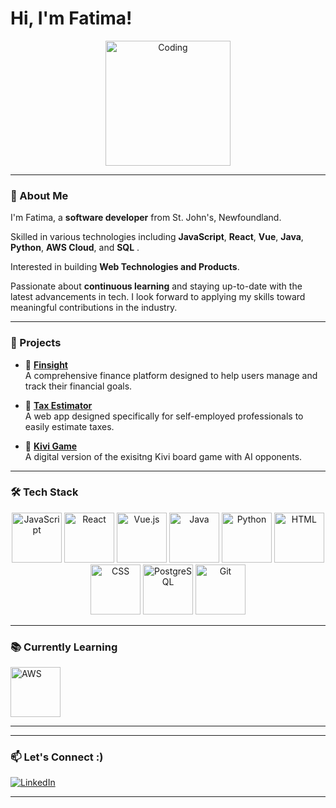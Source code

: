 # Hi, I'm Fatima!


<div align="center">
  <img alt="Coding" width="200" src="https://user-images.githubusercontent.com/74038190/216656971-9a208a88-e6ad-4b7a-88eb-c410e4cf0e00.gif" />
</div>


---

### 🧩 About Me
I'm Fatima, a **software developer** from St. John's, Newfoundland.

Skilled in various technologies including **JavaScript**, **React**, **Vue**, **Java**, **Python**, **AWS Cloud**, and **SQL** .  

Interested in building **Web Technologies and Products**.

Passionate about **continuous learning** and staying up-to-date with the latest advancements in tech. I look forward to applying my skills toward meaningful contributions in the industry.
 

---

### 🚀 Projects

- 🔗 [**Finsight**](https://github.com/fatimar07/finsight)  
  A comprehensive finance platform designed to help users manage and track their financial goals.

- 🔗 [**Tax Estimator**](https://github.com/fatimar07/Can-Tax-Estimator)  
  A web app designed specifically for self-employed professionals to easily estimate taxes.

- 🔗 [**Kivi Game**](https://github.com/fatimar07/Kivi-Board-Game)  
  A digital version of the exisitng Kivi board game with AI opponents.

---

### 🛠️ Tech Stack

<div align="center">
  <img src="https://user-images.githubusercontent.com/74038190/212257454-16e3712e-945a-4ca2-b238-408ad0bf87e6.gif" alt="JavaScript" width="80" height="80" />
  <img src="https://user-images.githubusercontent.com/74038190/212257467-871d32b7-e401-42e8-a166-fcfd7baa4c6b.gif" alt="React" width="80" height="80" />
  <img src="https://user-images.githubusercontent.com/74038190/212257463-4d082cb4-7483-4eaf-bc25-6dde2628aabd.gif" alt="Vue.js" width="80" height="80" />
  <img src="https://raw.githubusercontent.com/marwin1991/profile-technology-icons/refs/heads/main/icons/java.png" alt="Java" width="80" height="80" />
  <img src="https://user-images.githubusercontent.com/74038190/212257472-08e52665-c503-4bd9-aa20-f5a4dae769b5.gif" alt="Python" width="80" height="80" />
  <img src="https://raw.githubusercontent.com/marwin1991/profile-technology-icons/refs/heads/main/icons/html.png" alt="HTML" width="80" height="80" />
  <img src="https://raw.githubusercontent.com/marwin1991/profile-technology-icons/refs/heads/main/icons/css.png" alt="CSS" width="80" height="80" />
  <img src="https://raw.githubusercontent.com/marwin1991/profile-technology-icons/refs/heads/main/icons/postgresql.png" alt="PostgreSQL" width="80" height="80" />
  <img src="https://raw.githubusercontent.com/marwin1991/profile-technology-icons/refs/heads/main/icons/git.png" alt="Git" width="80" height="80" />

</div>


---

### 📚 Currently Learning
  <img src="https://raw.githubusercontent.com/marwin1991/profile-technology-icons/refs/heads/main/icons/aws.png" alt="AWS" width="80" height="80" />


---



---

### 📫 Let's Connect :)
[![LinkedIn](https://img.shields.io/badge/-LinkedIn-0077B5?style=flat-square&logo=linkedin&logoColor=white)](https://linkedin.com/in/muhattarfatima)

---
